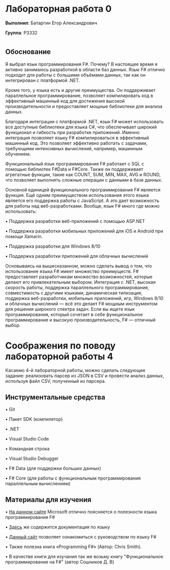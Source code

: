 # Лабораторная работа 0

**Выполнил**: Батаргин Егор Александрович

**Группа**: P3332
# 

 ## Обоснование
 
Я выбрал язык программирования F#. Почему? В настоящее время я активно занимаюсь разработкой в области баз данных. Язык F# отлично подходит для работы с большими объёмами данных, так как он интегрирован с платформой .NET.

  Кроме того, у языка есть и другие преимущества. Он поддерживает параллельное программирование, позволяет компилировать код в эффективный машинный код для достижения высокой производительности и предоставляет мощные библиотеки для анализа данных.
  
  Благодаря интеграции с платформой .NET, язык F# может использовать все доступные библиотеки для языка C#, что обеспечивает широкий функционал и гибкость при разработке приложений.
  Именно интеграция позволяет языку F# компилироваться в эффективный машинный код. Это позволяет эффективно работать с задачами, требующими интенсивных вычислений, например, машинным обучением.
  
  Функциональный язык программирования F# работает с SQL с помощью библиотек F#Data и F#Core. Также он поддерживает агрегатные функции, такие как COUNT, SUM, MIN, MAX, AVG и ROUND, что позволяет выполнять сложные операции с данными в базе данных.
  
  Основной единицей функционального программирования F# является функция. Ещё одним преимуществом использования этого языка является его поддержка работы с JavaScript. А это дает возможность для работы над веб-разработками. Вообще, язык F# много где можно использовать:
  
  •	Поддержка разработки веб-приложений с помощью ASP.NET

  •	Поддержка разработки мобильных приложений для iOS и Android при помощи Xamarin.

  •	Поддержка разработки для Windows 8/10

  •	Поддержка разработки приложений для облачных вычислений
   
  Основываясь на вышесказанном, можно сделать вывод о том, что использование языка F# имеет множество преимуществ. F# предоставляет разработчикам множество возможностей, которые делают его привлекательным выбором. Интеграция с .NET, высокая скорость работы, поддержка параллельного программирования, совместимость с другими языками, динамическая типизация, поддержка веб-разработки, мобильных приложений, игр, Windows 8/10 и облачных вычислений — всё это делает F# мощным инструментом для решения широкого спектра задач. Если вы ищете язык программирования, который сочетает в себе функциональное программирование и высокую производительность, F# — отличный выбор.
  
# Соображения по поводу лабораторной работы 4

Касаемо 4-й лабораторной работы, можно сделать следующее задание: реализовать парсер из JSON в CSV и провести анализ данных, используя файл CSV, полученный из парсера.
 
## **Инструментальные средства**
  •	Git
  
  •	Пакет SDK (компилятор)
  
  •	.NET
  
  •	Visual Studio Code
  
  •	Командная строка
  
  •	Visual Studio Debugger
  
  •	F# Data (для поддержки больших данных)
  
  •	F# Core (для работы с функциональным программирования параллельным вычислением)
  
## **Материалы для изучения**
  •	[На данном сайте](https://learn.microsoft.com/ru-ru/shows/build-2018/thr2025-1) Microsoft отлично поясняется о полезности языка программирования F#
  
  •	[Здесь](https://learn.microsoft.com/ru-ru/dotnet/fsharp/) же содержится документация по языку
  
  •	 [Данный сайт](https://learn.microsoft.com/ru-ru/dotnet/fsharp/language-reference/) позволяет ознакомиться с руководством по языку F#
  
  •	Также полезна книга «Programming F#» (Автор: Chris Smith).
  
  •	В качестве книги для изучания так же возьму книгу "Функциональное программирование на F#" (автор Сошников Д. В)
